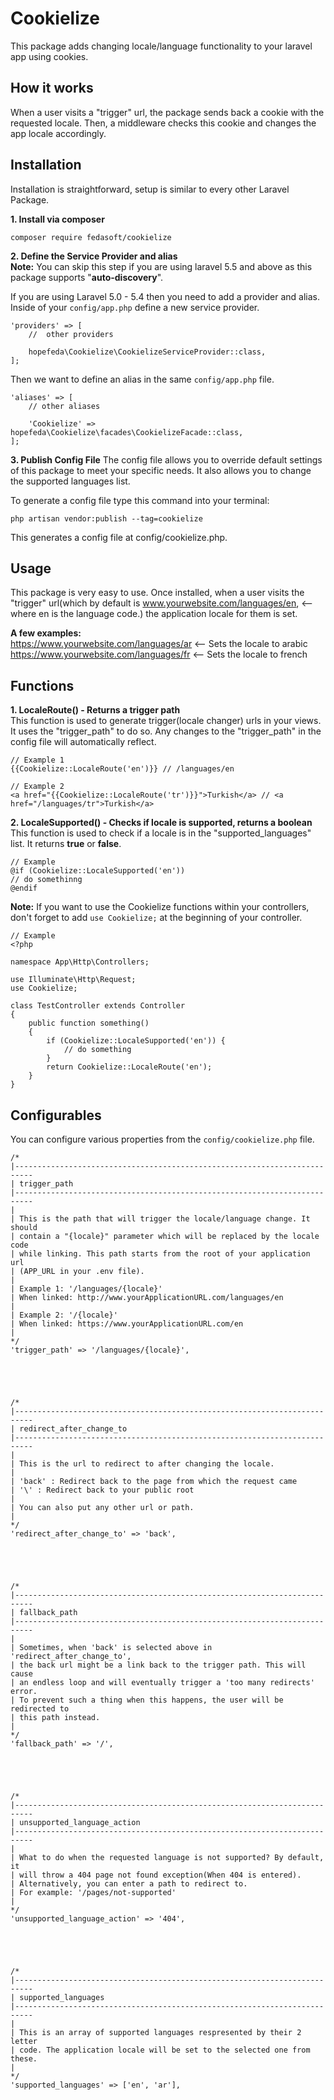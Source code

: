 # Cookielize 
This package adds changing locale/language functionality to your laravel app using cookies.

## How it works
When a user visits a "trigger" url, the package sends back a cookie with the requested locale. Then, a middleware checks this cookie and changes the app locale accordingly.

## Installation
Installation is straightforward, setup is similar to every other Laravel Package.

**1. Install via composer**
```
composer require fedasoft/cookielize
```

**2. Define the Service Provider and alias**  
**Note:** You can skip this step if you are using laravel 5.5 and above as this package supports "**auto-discovery**".  

If you are using Laravel 5.0 - 5.4 then you need to add a provider and alias. Inside of your `config/app.php` define a new service provider.
```
'providers' => [
	//  other providers

	hopefeda\Cookielize\CookielizeServiceProvider::class,
];
```

Then we want to define an alias in the same `config/app.php` file.
```
'aliases' => [
	// other aliases

	'Cookielize' => hopefeda\Cookielize\facades\CookielizeFacade::class,
];
```

**3. Publish Config File**
The config file allows you to override default settings of this package to meet your specific needs. It also allows you to change the supported languages list.

To generate a config file type this command into your terminal:
```
php artisan vendor:publish --tag=cookielize
```
This generates a config file at config/cookielize.php.

## Usage
This package is very easy to use. Once installed, when a user visits the "trigger" url(which by default is www.yourwebsite.com/languages/en, <--where en is the language code.) the application locale for them is set.

**A few examples:**  
https://www.yourwebsite.com/languages/ar <-- Sets the locale to arabic  
https://www.yourwebsite.com/languages/fr <-- Sets the locale to french

## Functions
**1. LocaleRoute() - Returns a trigger path**  
This function is used to generate trigger(locale changer) urls in your views. It uses the "trigger_path" to do so. Any changes to the "trigger_path" in the config file will automatically reflect.
```
// Example 1
{{Cookielize::LocaleRoute('en')}} // /languages/en

// Example 2
<a href="{{Cookielize::LocaleRoute('tr')}}">Turkish</a> // <a href="/languages/tr">Turkish</a>
``` 

**2. LocaleSupported() - Checks if locale is supported, returns a boolean**  
This function is used to check if a locale is in the "supported_languages" list. It returns **true** or **false**.
```
// Example
@if (Cookielize::LocaleSupported('en'))
// do somethinng
@endif  

```
**Note:** If you want to use the Cookielize functions within your controllers, don't forget to add `use Cookielize;` at the beginning of your controller.
```
// Example
<?php

namespace App\Http\Controllers;

use Illuminate\Http\Request;
use Cookielize;

class TestController extends Controller
{
    public function something()
    {
		if (Cookielize::LocaleSupported('en')) {
			// do something
		}
        return Cookielize::LocaleRoute('en');
    }
}

```  

## Configurables
You can configure various properties from the `config/cookielize.php` file.
```
/*
|--------------------------------------------------------------------------
| trigger_path
|--------------------------------------------------------------------------
|
| This is the path that will trigger the locale/language change. It should 
| contain a "{locale}" parameter which will be replaced by the locale code 
| while linking. This path starts from the root of your application url
| (APP_URL in your .env file).
|
| Example 1: '/languages/{locale}'
| When linked: http://www.yourApplicationURL.com/languages/en
| 
| Example 2: '/{locale}'
| When linked: https://www.yourApplicationURL.com/en
|
*/
'trigger_path' => '/languages/{locale}',





/*
|--------------------------------------------------------------------------
| redirect_after_change_to
|--------------------------------------------------------------------------
|
| This is the url to redirect to after changing the locale.
|
| 'back' : Redirect back to the page from which the request came
| '\' : Redirect back to your public root
| 
| You can also put any other url or path.
|
*/
'redirect_after_change_to' => 'back',





/*
|--------------------------------------------------------------------------
| fallback_path
|--------------------------------------------------------------------------
|
| Sometimes, when 'back' is selected above in 'redirect_after_change_to',
| the back url might be a link back to the trigger path. This will cause
| an endless loop and will eventually trigger a 'too many redirects' error.
| To prevent such a thing when this happens, the user will be redirected to 
| this path instead.
|
*/
'fallback_path' => '/',





/*
|--------------------------------------------------------------------------
| unsupported_language_action
|--------------------------------------------------------------------------
|
| What to do when the requested language is not supported? By default, it
| will throw a 404 page not found exception(When 404 is entered). 
| Alternatively, you can enter a path to redirect to.
| For example: '/pages/not-supported'
|
*/
'unsupported_language_action' => '404',





/*
|--------------------------------------------------------------------------
| supported_languages
|--------------------------------------------------------------------------
|
| This is an array of supported languages respresented by their 2 letter
| code. The application locale will be set to the selected one from these.
|
*/
'supported_languages' => ['en', 'ar'],
```
